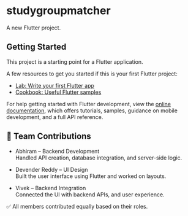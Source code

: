 # studygroupmatcher

A new Flutter project.

## Getting Started

This project is a starting point for a Flutter application.

A few resources to get you started if this is your first Flutter project:

- [Lab: Write your first Flutter app](https://docs.flutter.dev/get-started/codelab)
- [Cookbook: Useful Flutter samples](https://docs.flutter.dev/cookbook)

For help getting started with Flutter development, view the
[online documentation](https://docs.flutter.dev/), which offers tutorials,
samples, guidance on mobile development, and a full API reference.
## 👥 Team Contributions

- Abhiram – Backend Development  
  Handled API creation, database integration, and server-side logic.

- Devender Reddy – UI Design  
  Built the user interface using Flutter and worked on layouts.

- Vivek – Backend Integration  
  Connected the UI with backend APIs, and user experience.

✅ All members contributed equally based on their roles.



